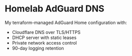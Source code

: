 # Homelab AdGuard DNS

My terraform-managed AdGuard Home configuration with:

- Cloudflare DNS over TLS/HTTPS
- DHCP server with static leases
- Private network access control
- 90-day logging retention
